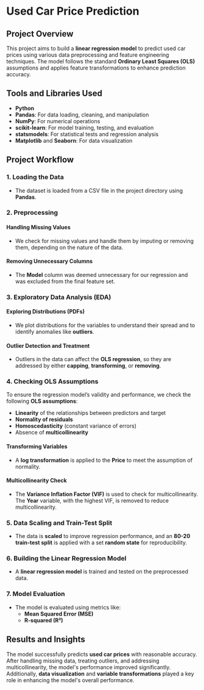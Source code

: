 # Used Car Price Prediction

## Project Overview
This project aims to build a **linear regression model** to predict used car prices using various data preprocessing and feature engineering techniques. The model follows the standard **Ordinary Least Squares (OLS)** assumptions and applies feature transformations to enhance prediction accuracy.

## Tools and Libraries Used
- **Python**
- **Pandas**: For data loading, cleaning, and manipulation
- **NumPy**: For numerical operations
- **scikit-learn**: For model training, testing, and evaluation
- **statsmodels**: For statistical tests and regression analysis
- **Matplotlib** and **Seaborn**: For data visualization

## Project Workflow

### 1. Loading the Data
- The dataset is loaded from a CSV file in the project directory using **Pandas**.

### 2. Preprocessing
#### Handling Missing Values
- We check for missing values and handle them by imputing or removing them, depending on the nature of the data.

#### Removing Unnecessary Columns
- The **Model** column was deemed unnecessary for our regression and was excluded from the final feature set.

### 3. Exploratory Data Analysis (EDA)
#### Exploring Distributions (PDFs)
- We plot distributions for the variables to understand their spread and to identify anomalies like **outliers**.

#### Outlier Detection and Treatment
- Outliers in the data can affect the **OLS regression**, so they are addressed by either **capping**, **transforming**, or **removing**.

### 4. Checking OLS Assumptions
To ensure the regression model’s validity and performance, we check the following **OLS assumptions**:
- **Linearity** of the relationships between predictors and target
- **Normality of residuals**
- **Homoscedasticity** (constant variance of errors)
- Absence of **multicollinearity**

#### Transforming Variables
- A **log transformation** is applied to the **Price** to meet the assumption of normality.

#### Multicollinearity Check
- The **Variance Inflation Factor (VIF)** is used to check for multicollinearity. The **Year** variable, with the highest VIF, is removed to reduce multicollinearity.

### 5. Data Scaling and Train-Test Split
- The data is **scaled** to improve regression performance, and an **80-20 train-test split** is applied with a set **random state** for reproducibility.

### 6. Building the Linear Regression Model
- A **linear regression model** is trained and tested on the preprocessed data.

### 7. Model Evaluation
- The model is evaluated using metrics like:
  - **Mean Squared Error (MSE)**
  - **R-squared (R²)**

## Results and Insights
The model successfully predicts **used car prices** with reasonable accuracy. After handling missing data, treating outliers, and addressing multicollinearity, the model's performance improved significantly. Additionally, **data visualization** and **variable transformations** played a key role in enhancing the model's overall performance.
